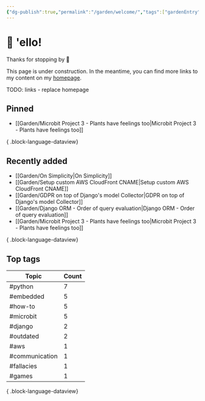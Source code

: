 ```yaml
---
{"dg-publish":true,"permalink":"/garden/welcome/","tags":["gardenEntry"],"created":"2024-03-01T16:32:39.719+01:00","updated":"2024-03-05T13:55:49.251+01:00"}
---
```


# 👋 'ello!

Thanks for stopping by 🙂

This page is under construction. In the meantime, you can find more links to my content on my [homepage](https://www.eleni.co).

TODO: links - replace homepage

## Pinned
- [[Garden/Microbit Project 3 - Plants have feelings too\|Microbit Project 3 - Plants have feelings too]]

{ .block-language-dataview}
## Recently added
- [[Garden/On Simplicity\|On Simplicity]]
- [[Garden/Setup custom AWS CloudFront CNAME\|Setup custom AWS CloudFront CNAME]]
- [[Garden/GDPR on top of Django's model Collector\|GDPR on top of Django's model Collector]]
- [[Garden/Django ORM - Order of query evaluation\|Django ORM - Order of query evaluation]]
- [[Garden/Microbit Project 3 - Plants have feelings too\|Microbit Project 3 - Plants have feelings too]]

{ .block-language-dataview}
## Top tags
| Topic          | Count |
| -------------- | ----- |
| #python        | 7     |
| #embedded      | 5     |
| #how-to        | 5     |
| #microbit      | 5     |
| #django        | 2     |
| #outdated      | 2     |
| #aws           | 1     |
| #communication | 1     |
| #fallacies     | 1     |
| #games         | 1     |

{ .block-language-dataview}
